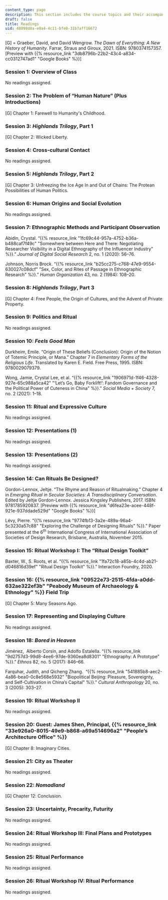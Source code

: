 ```yaml
---
content_type: page
description: This section includes the course topics and their accompanying readings.
draft: false
title: Readings
uid: 48098d0a-e0a4-4c11-bfe0-31b7aff16672
---
```

\[G\] = Graeber, David, and David Wengrow. *The Dawn of Everything: A New History of Humanity*. Farrar, Straus and Giroux, 2021. ISBN: ‎9780374157357. \[Preview with {{% resource_link "3db8796b-22b2-43c4-a834-cc0312747ad1" "Google Books" %}}\]

### Session 1: Overview of Class

No readings assigned.

### Session 2: The Problem of “Human Nature” (Plus Introductions)

\[G\] Chapter 1: Farewell to Humanity's Childhood. 

### Session 3: *Highlands Trilogy*, Part 1

\[G\] Chapter 2: Wicked Liberty. 

### Session 4: Cross-cultural Contact

No readings assigned.

### Session 5: *Highlands Trilogy*, Part 2

\[G\] Chapter 3: Unfreezing the Ice Age In and Out of Chains: The Protean Possibilities of Human Politics.

### Session 6: Human Origins and Social Evolution

No readings assigned.

### Session 7: Ethnographic Methods and Participant Observation

Abidin, Crystal. “{{% resource_link "1fc69c44-957a-4752-b36a-b488caf7f49c" "Somewhere between Here and There: Negotiating Researcher Visibility in a Digital Ethnography of the Influencer Industry" %}}.” *Journal of Digital Social Research* 2, no. 1 (2020): 56–76.

Johnson, Norris Brock. “{{% resource_link "b25cc275-c768-47e9-9554-630027c08dcf" "Sex, Color, and Rites of Passage in Ethnographic Research" %}}.” *Human Organization* 43, no. 2 (1984): 108–20.

### Session 8: *Highlands Trilogy*, Part 3

\[G\] Chapter 4: Free People, the Origin of Cultures, and the Advent of Private Property. 

### Session 9: Politics and Ritual

No readings assigned.

### Session 10: *Feels Good Man*

Durkheim, Emile. “Origin of These Beliefs (Conclusion): Origin of the Notion of Totemic Principle, or Mana.” Chapter 7 in *Elementary Forms of the Religious Life*. Translated by Karen E. Field. Free Press, 1995. ISBN: ‎9780029079379. 

Wong, Jamie, Crystal Lee, et al. “{{% resource_link "1906971d-1f46-4328-927e-65c988a5ca42" "‘Let’s Go, Baby Forklift!’: Fandom Governance and the Political Power of Cuteness in China" %}}.” *Social Media + Society* 7, no. 2 (2021): 1–18.

### Session 11: Ritual and Expressive Culture

No readings assigned.

### Session 12: Presentations (1)

No readings assigned.

### Session 13: Presentations (2)

No readings assigned.

### Session 14: Can Rituals Be Designed?

Gordon-Lennox, Jeltje. “The Rhyme and Reason of Ritualmaking.” Chapter 4 in *Emerging Ritual in Secular Societies: A Transdisciplinary Conversation*. Edited by Jeltje Gordon-Lennox. Jessica Kingsley Publishers, 2017. ISBN: ‎9781785920837. \[Preview with {{% resource_link "d6fea23e-acee-448f-921e-937ddade529d" "Google Books" %}}\]

Lévy, Pierre. “{{% resource_link "9774fb13-3a2e-489a-96a4-5c3230a57c88" "Exploring the Challenge of Designing Rituals" %}}.” Paper presented at the 6<sup>th</sup> International Congress of International Association of Societies of Design Research, Brisbane, Australia, November 2015.

### Session 15: Ritual Workshop I: The “Ritual Design Toolkit”

Baxter, W., S. Roots, et al. “{{% resource_link "1fa72c18-a85b-4c4d-ab21-d046816d39ef" "Ritual Design Toolkit" %}}.” Interaction Foundry, 2020.

### Session 16: {{% resource_link "09522e73-2515-4fda-a0dd-632ae322ef3b" "Peabody Museum of Archaeology & Ethnology" %}} Field Trip

\[G\] Chapter 5: Many Seasons Ago.

### Session 17: Representing and Displaying Culture

No readings assigned.

### Session 18: *Bored in Heaven*

Jiménez,  Alberto Corsín, and Adolfo Estalella. “{{% resource_link "9d2757d3-99d8-4ee6-97de-9360ea8d8301" "Ethnography: A Prototype" %}}.” *Ethnos* 82, no. 5 (2017): 846–66.

Farquhar, Judith, and Qicheng Zhang.  “{{% resource_link "541885b8-aec2-4a86-bea0-0c8e568e5932" "Biopolitical Beijing: Pleasure, Sovereignty, and Self-Cultivation in China’s Capital" %}}.” *Cultural Anthropology* 20, no. 3 (2005): 303–27.

### Session 19: Ritual Workshop II

No readings assigned.

### Session 20: Guest: James Shen, Principal, {{% resource_link "33e926a0-8015-49e9-b868-a69a514696a2" "People’s Architecture Office" %}}

\[G\] Chapter 8: Imaginary Cities.

### Session 21: City as Theater

No readings assigned.

### Session 22: *Nomadland*

\[G\] Chapter 12: Conclusion.

### Session 23: Uncertainty, Precarity, Futurity

No readings assigned.

### Session 24: Ritual Workshop III: Final Plans and Prototypes

No readings assigned.

### Session 25: Ritual Performance

No readings assigned.

### Session 26: Ritual Workshop IV: Ritual Performance

No readings assigned.